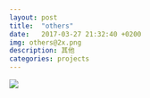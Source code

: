 ```yaml
---
layout: post
title:  "others"
date:   2017-03-27 21:32:40 +0200
img: others@2x.png
description: 其他
categories: projects
---
```


![](../img/others@2x.jpg)